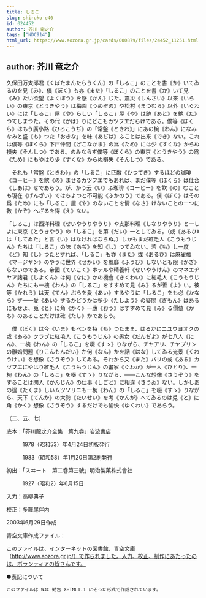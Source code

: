```yaml
---
title: しるこ
slug: shiruko-e40
id: 024452
author: 芥川 竜之介
tags: ["NDC914"]
html_url: https://www.aozora.gr.jp/cards/000879/files/24452_11251.html
---
```


## author: 芥川 竜之介

久保田万太郎君《くぼたまんたらうくん》の「しるこ」のことを書《か》いてゐるのを見《み》、僕《ぼく》も亦《また》「しるこ」のことを書《か》いて見《み》たい欲望《よくぼう》を感《かん》じた。震災《しんさい》以來《いらい》の東京《とうきやう》は梅園《うめぞの》や松村《まつむら》以外《いぐわい》には「しるこ」屋《や》らしい「しるこ」屋《や》は跡《あと》を絶《た》つてしまつた。その代《かは》りにどこもカツフエだらけである。僕等《ぼくら》はもう廣小路《ひろこうぢ》の「常盤《ときわ》」にあの椀《わん》になみなみと盛《も》つた「おきな」を味《あぢは》ふことは出來《でき》ない。これは僕等《ぼくら》下戸仲間《げこなかま》の爲《ため》には少《すくな》からぬ損失《そんしつ》である。のみならず僕等《ぼくら》の東京《とうきやう》の爲《ため》にもやはり少《すくな》からぬ損失《そんしつ》である。

　それも「常盤《ときわ》」の「しるこ」に匹敵《ひつてき》するほどの珈琲《コーヒー》を飮《の》ませるカツフエでもあれば、まだ僕等《ぼくら》は仕合《しあは》せであらう。が、かう云《い》ふ珈琲《コーヒー》を飮《の》むことも現在《げんざい》ではちよつと不可能《ふかのう》である。僕《ぼく》はその爲《ため》にも「しるこ」屋《や》のないことを情《なさ》けないことの一つに數《かぞ》へざるを得《え》ない。

「しるこ」は西洋料理《せいやうりやうり》や支那料理《しなりやうり》と一しよに東京《とうきやう》の「しるこ」を第《だい》一としてゐる。（或《あるひ》は「してゐた」と言《い》はなければならぬ。）しかもまだ紅毛人《こうもうじん》たちは「しるこ」の味《あぢ》を知《し》つてゐない。若《も》し一度《ど》知《し》つたとすれば、「しるこ」も亦《また》或《あるひ》は麻雀戲《マージヤン》のやうに世界《せかい》を風靡《ふうび》しないとも限《かぎ》らないのである。帝國《ていこく》ホテルや精養軒《せいやうけん》のマネエヂヤア諸君《しよくん》は何《なに》かの機會《きくわい》に紅毛人《こうもうじん》たちにも一椀《わん》の「しるこ」をすすめて見《み》るが善《よ》い。彼等《かれら》は天《てん》ぷらを愛《あい》するやうに「しるこ」をも必《かなら》ず――愛《あい》するかどうかは多少《たしよう》の疑問《ぎもん》はあるにもせよ、兎《と》に角《かく》一應《おう》はすすめて見《み》る價値《かち》のあることだけは確《たし》かであらう。

　僕《ぼく》は今《いま》もペンを持《も》つたまま、はるかにニユウヨオクの或《ある》クラブに紅毛人《こうもうじん》の男女《だんぢよ》が七八人《にん》、一椀《わん》の「しるこ」を啜《すゝ》りながら、チヤアリ、チヤプリンの離婚問題《りこんもんだい》か何《なん》かを話《はな》してゐる光景《くわうけい》を想像《さうぞう》してゐる。それから又《また》パリの或《ある》カツフエにやはり紅毛人《こうもうじん》の畫家《ぐわか》が一人《ひとり》、一椀《わん》の「しるこ」を啜《すゝ》りながら、――こんな想像《さうぞう》をすることは閑人《かんじん》の仕事《しごと》に相違《さうゐ》ない。しかしあの逞《たくま》しいムツソリニも一椀《わん》の「しるこ」を啜《すゝ》りながら、天下《てんか》の大勢《たいせい》を考《かんが》へてゐるのは兎《と》に角《かく》想像《さうぞう》するだけでも愉快《ゆくわい》であらう。

（二、五、七）













底本：「芥川龍之介全集　第九卷」岩波書店


　　　1978（昭和53）年4月24日初版発行

　　　1983（昭和58）年1月20日第2刷発行

初出：「スヰート　第二卷第三號」明治製菓株式會社

　　　1927（昭和2）年6月15日

入力：高柳典子

校正：多羅尾伴内

2003年6月29日作成

青空文庫作成ファイル：

このファイルは、インターネットの図書館、青空文庫（http://www.aozora.gr.jp/）で作られました。入力、校正、制作にあたったのは、ボランティアの皆さんです。











●表記について


	このファイルは W3C 勧告 XHTML1.1 にそった形式で作成されています。